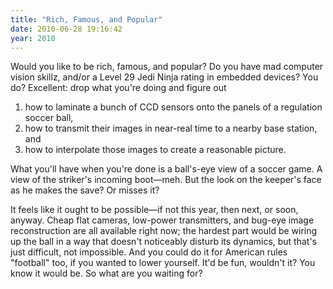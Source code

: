 ```yaml
---
title: "Rich, Famous, and Popular"
date: 2010-06-28 19:16:42
year: 2010
---
```

Would you like to be rich, famous, and popular?  Do you have mad computer vision skillz, and/or a Level 29 Jedi Ninja rating in embedded devices?  You do?  Excellent: drop what you're doing and figure out
<ol>
  <li>how to laminate a bunch of CCD sensors onto the panels of a regulation soccer ball,</li>
  <li>how to transmit their images in near-real time to a nearby base station, and</li>
  <li>how to interpolate those images to create a reasonable picture.</li>
</ol>
What you'll have when you're done is a ball's-eye view of a soccer game. A view of the striker's incoming boot—meh. But the look on the keeper's face as he makes the save? Or misses it?

It feels like it ought to be possible—if not this year, then next, or soon, anyway. Cheap flat cameras, low-power transmitters, and bug-eye image reconstruction are all available right now; the hardest part would be wiring up the ball in a way that doesn't noticeably disturb its dynamics, but that's just difficult, not impossible.  And you could do it for American rules "football" too, if you wanted to lower yourself.  It'd be fun, wouldn't it? You know it would be. So what are you waiting for?
